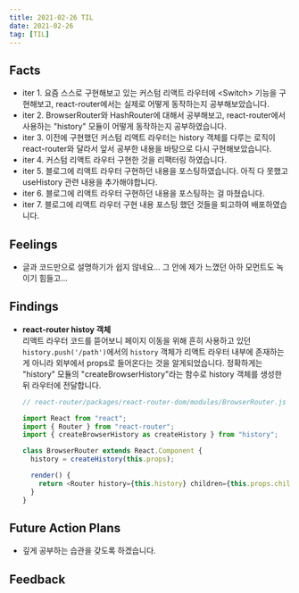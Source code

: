 ```yaml
---
title: 2021-02-26 TIL
date: 2021-02-26
tag: [TIL]
---
```


## Facts

- iter 1. 요즘 스스로 구현해보고 있는 커스텀 리액트 라우터에 \<Switch\> 기능을 구현해보고, react-router에서는 실제로 어떻게 동작하는지 공부해보았습니다.
- iter 2. BrowserRouter와 HashRouter에 대해서 공부해보고, react-router에서 사용하는 "history" 모듈이 어떻게 동작하는지 공부하였습니다.
- iter 3. 이전에 구현했던 커스텀 리액트 라우터는 history 객체를 다루는 로직이 react-router와 달라서 앞서 공부한 내용을 바탕으로 다시 구현해보았습니다.
- iter 4. 커스텀 리액트 라우터 구현한 것을 리팩터링 하였습니다.
- iter 5. 블로그에 리액트 라우터 구현하던 내용을 포스팅하였습니다. 아직 다 못했고 useHistory 관련 내용을 추가해야합니다.
- iter 6. 블로그에 리액트 라우터 구현하던 내용을 포스팅하는 걸 마쳤습니다.
- iter 7. 블로그에 리액트 라우터 구현 내용 포스팅 했던 것들을 퇴고하여 배포하였습니다.

## Feelings

- 글과 코드만으로 설명하기가 쉽지 않네요... 그 안에 제가 느꼈던 아하 모먼트도 녹이기 힘들고...

## Findings

- **react-router histoy 객체**  
  리액트 라우터 코드를 뜯어보니 페이지 이동을 위해 흔히 사용하고 있던 `history.push('/path')`에서의 `history` 객체가 리액트 라우터 내부에 존재하는게 아니라 외부에서 props로 들어온다는 것을 알게되었습니다. 정확하게는 "history" 모듈의 "createBrowserHistory"라는 함수로 history 객체를 생성한 뒤 라우터에 전달합니다.

    ```js
    // react-router/packages/react-router-dom/modules/BrowserRouter.js

    import React from "react";
    import { Router } from "react-router";
    import { createBrowserHistory as createHistory } from "history";

    class BrowserRouter extends React.Component {
      history = createHistory(this.props);

      render() {
        return <Router history={this.history} children={this.props.children} />;
      }
    }
    ```

## Future Action Plans

- 깊게 공부하는 습관을 갖도록 하겠습니다.

## Feedback
